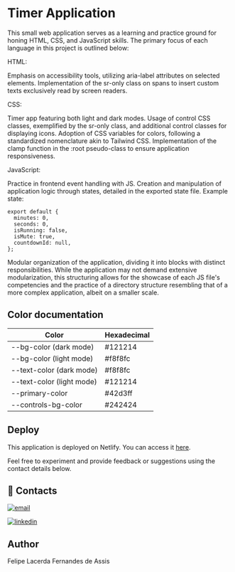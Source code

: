 # Timer Application

This small web application serves as a learning and practice ground for honing HTML, CSS, and JavaScript skills. The primary focus of each language in this project is outlined below:

HTML:

Emphasis on accessibility tools, utilizing aria-label attributes on selected elements. Implementation of the sr-only class on spans to insert custom texts exclusively read by screen readers.

CSS:

Timer app featuring both light and dark modes. Usage of control CSS classes, exemplified by the sr-only class, and additional control classes for displaying icons. Adoption of CSS variables for colors, following a standardized nomenclature akin to Tailwind CSS. Implementation of the clamp function in the :root pseudo-class to ensure application responsiveness.

JavaScript:

Practice in frontend event handling with JS.
Creation and manipulation of application logic through states, detailed in the exported state file.
Example state:

```
export default {
  minutes: 0,
  seconds: 0,
  isRunning: false,
  isMute: true,
  countdownId: null,
};

```

Modular organization of the application, dividing it into blocks with distinct responsibilities.
While the application may not demand extensive modularization, this structuring allows for the showcase of each JS file's competencies and the practice of a directory structure resembling that of a more complex application, albeit on a smaller scale.

## Color documentation

| Color                     | Hexadecimal |
| ------------------------- | ----------- |
| --bg-color (dark mode)    | #121214     |
| --bg-color (light mode)   | #f8f8fc     |
| --text-color (dark mode)  | #f8f8fc     |
| --text-color (light mode) | #121214     |
| --primary-color           | #42d3ff     |
| --controls-bg-color       | #242424     |

## Deploy

This application is deployed on Netlify. You can access it [here](https://personalfocustimer.netlify.app/).

Feel free to experiment and provide feedback or suggestions using the contact details below.

## 🔗 Contacts

[![email](https://img.shields.io/badge/Gmail-D14836?style=for-the-badge&logo=gmail&logoColor=white)](mailto:felipelacerda500@gmail.com)

[![linkedin](https://img.shields.io/badge/linkedin-0A66C2?style=for-the-badge&logo=linkedin&logoColor=white)](https://www.linkedin.com/in/felipelacerda500)

## Author

Felipe Lacerda Fernandes de Assis
